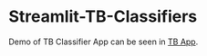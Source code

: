 # Streamlit-TB-Classifiers
Demo of TB Classifier App can be seen in [TB App](https://saim-khalid-streamlit-tb-classifiers-custom-model-dt1zss.streamlit.app/).
